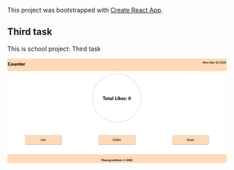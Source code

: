 This project was bootstrapped with [Create React App](https://github.com/facebook/create-react-app).

## Third task

This is school project: Third task

![Image of Counter](https://github.com/heihazy/reactjs_sandbox/blob/master/3_task/public/counter-img.PNG)

